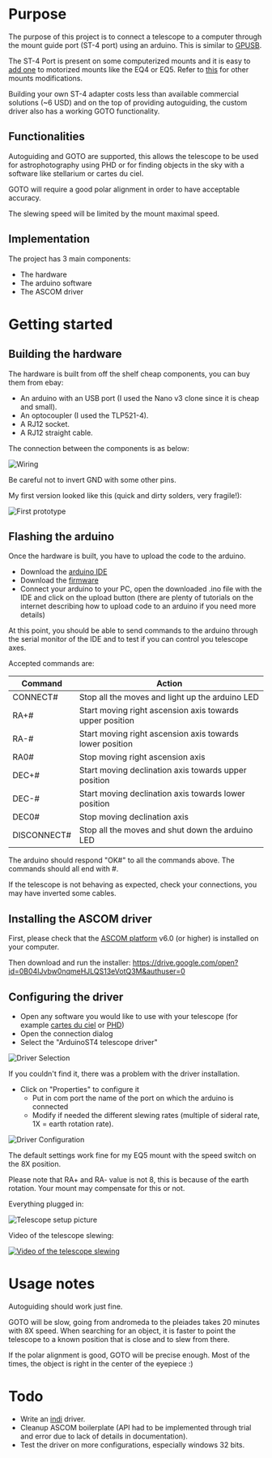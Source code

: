 # Purpose
The purpose of this project is to connect a telescope to a computer through the mount guide port (ST-4 port) using an arduino. This is similar to [GPUSB](http://www.store.shoestringastronomy.com/gpusb.htm).

The ST-4 Port is present on some computerized mounts and it is easy to [add one](http://thx8411.over-blog.com/pages/Add_an_ST4_port_on_the_EQ4EQ5_motor_drives-3258969.html) to motorized mounts like the EQ4 or EQ5. Refer to [this](http://www.store.shoestringastronomy.com/downloads/HCModGuidance.pdf) for other mounts modifications.

Building your own ST-4 adapter costs less than available commercial solutions (~6 USD) and on the top of providing autoguiding, the custom driver also has a working GOTO functionality.

## Functionalities
Autoguiding and GOTO are supported, this allows the telescope to be used for astrophotography using PHD or for finding objects in the sky with a software like stellarium or cartes du ciel.

GOTO will require a good polar alignment in order to have acceptable accuracy.

The slewing speed will be limited by the mount maximal speed.

## Implementation
The project has 3 main components:
  * The hardware
  * The arduino software
  * The ASCOM driver

# Getting started
## Building the hardware
The hardware is built from off the shelf cheap components, you can buy them from ebay:
  * An arduino with an USB port (I used the Nano v3 clone since it is cheap and small).
  * An optocoupler (I used the TLP521-4).
  * A RJ12 socket.
  * A RJ12 straight cable.

The connection between the components is as below:

![Wiring](https://raw.githubusercontent.com/kevinferrare/arduino-st4/master/Hardware/diagram.png)

Be careful not to invert GND with some other pins.

My first version looked like this (quick and dirty solders, very fragile!):

![First prototype](https://raw.githubusercontent.com/kevinferrare/arduino-st4/master/Hardware/prototype_small.png)

## Flashing the arduino
Once the hardware is built, you have to upload the code to the arduino.
  * Download the [arduino IDE](http://arduino.cc/en/main/software#toc1)
  * Download the [firmware](https://arduino-st4.googlecode.com/git/ArduinoCode/ArduinoCode.ino)
  * Connect your arduino to your PC, open the downloaded .ino file with the IDE and click on the upload button (there are plenty of tutorials on the internet describing how to upload code to an arduino if you need more details)

At this point, you should be able to send commands to the arduino through the serial monitor of the IDE and to test if you can control you telescope axes.

Accepted commands are:

Command | Action
--------|-------
CONNECT# | Stop all the moves and light up the arduino LED
RA+# | Start moving right ascension axis towards upper position
RA-# | Start moving right ascension axis towards lower position
RA0# | Stop moving right ascension axis
DEC+# | Start moving declination axis towards upper position
DEC-# | Start moving declination  axis towards lower position
DEC0# | Stop moving declination  axis
DISCONNECT# | Stop all the moves and shut down the arduino LED

The arduino should respond "OK#" to all the commands above. The commands should all end with #.

If the telescope is not behaving as expected, check your connections, you may have inverted some cables.

## Installing the ASCOM driver
First, please check that the [ASCOM platform](http://ascom-standards.org/) v6.0 (or higher) is installed on your computer.

Then download and run the installer:
https://drive.google.com/open?id=0B04IJvbw0nqmeHJLQS13eVotQ3M&authuser=0

## Configuring the driver
  * Open any software you would like to use with your telescope (for example [cartes du ciel](http://www.ap-i.net/skychart/en/start) or [PHD](http://www.stark-labs.com/phdguiding.html))
  * Open the connection dialog
  * Select the "ArduinoST4 telescope driver"

![Driver Selection](https://raw.githubusercontent.com/kevinferrare/arduino-st4/master/Wiki/DriverSelection.png)

If you couldn't find it, there was a problem with the driver installation.
  * Click on "Properties" to configure it
    * Put in com port the name of the port on which the arduino is connected
    * Modify if needed the different slewing rates (multiple of sideral rate, 1X = earth rotation rate).

![Driver Configuration](https://raw.githubusercontent.com/kevinferrare/arduino-st4/master/Wiki/DriverConfiguration.png)

The default settings work fine for my EQ5 mount with the speed switch on the 8X position.

Please note that RA+ and RA- value is not 8, this is because of the earth rotation. Your mount may compensate for this or not.

Everything plugged in:

![Telescope setup picture](https://raw.githubusercontent.com/kevinferrare/arduino-st4/master/Hardware/plugged_into_scope_small.jpg)

Video of the telescope slewing:

[![Video of the telescope slewing](http://img.youtube.com/vi/MwBNUDN8piQ/0.jpg)](http://www.youtube.com/watch?v=MwBNUDN8piQ)


# Usage notes
Autoguiding should work just fine.

GOTO will be slow, going from andromeda to the pleiades takes 20 minutes with 8X speed. When searching for an object, it is faster to point the telescope to a known position that is close and to slew from there.

If the polar alignment is good, GOTO will be precise enough. Most of the times, the object is right in the center of the eyepiece :)

# Todo
  * Write an [indi](http://www.indilib.org/) driver.
  * Cleanup ASCOM boilerplate (API had to be implemented through trial and error due to lack of details in documentation).
  * Test the driver on more configurations, especially windows 32 bits.
